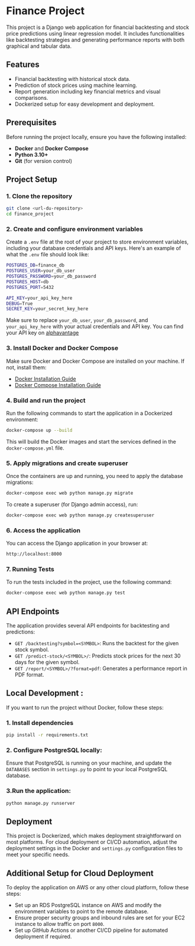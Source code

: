 # Finance Project

This project is a Django web application for financial backtesting and stock price predictions using linear regression model. It includes functionalities like backtesting strategies and generating performance reports with both graphical and tabular data.

## Features

- Financial backtesting with historical stock data.
- Prediction of stock prices using machine learning.
- Report generation including key financial metrics and visual comparisons.
- Dockerized setup for easy development and deployment.

## Prerequisites

Before running the project locally, ensure you have the following installed:

- **Docker** and **Docker Compose**
- **Python 3.10+**
- **Git** (for version control)

## Project Setup

### 1. Clone the repository
```bash
git clone <url-du-repository>
cd finance_project
```

### 2. Create and configure environment variables
Create a `.env` file at the root of your project to store environment variables, including your database credentials and API keys. Here's an example of what the `.env` file should look like:
```bash
POSTGRES_DB=finance_db
POSTGRES_USER=your_db_user
POSTGRES_PASSWORD=your_db_password
POSTGRES_HOST=db
POSTGRES_PORT=5432

API_KEY=your_api_key_here
DEBUG=True
SECRET_KEY=your_secret_key_here

```
Make sure to replace `your_db_user`, `your_db_password`, and `your_api_key_here` with your actual credentials and API key. You can find your API key on [alphavantage](https://www.alphavantage.co/documentation/)


### 3. Install Docker and Docker Compose
Make sure Docker and Docker Compose are installed on your machine. If not, install them:

- [Docker Installation Guide](https://docs.docker.com/get-docker/)
- [Docker Compose Installation Guide](https://docs.docker.com/compose/install/)

### 4. Build and run the project
Run the following commands to start the application in a Dockerized environment:
```bash
docker-compose up --build
```
This will build the Docker images and start the services defined in the `docker-compose.yml` file.

### 5. Apply migrations and create superuser
Once the containers are up and running, you need to apply the database migrations:
```bash
docker-compose exec web python manage.py migrate
```
To create a superuser (for Django admin access), run:
```bash
docker-compose exec web python manage.py createsuperuser
```

### 6. Access the application
You can access the Django application in your browser at:
```bash
http://localhost:8000
```

### 7. Running Tests
To run the tests included in the project, use the following command:
```bash
docker-compose exec web python manage.py test
```

## API Endpoints
The application provides several API endpoints for backtesting and predictions:

- `GET /backtesting?symbol=<SYMBOL>`: Runs the backtest for the given stock symbol.
- `GET /predict-stock/<SYMBOL>/`: Predicts stock prices for the next 30 days for the given symbol.
- `GET /report/<SYMBOL>/?format=pdf`: Generates a performance report in PDF format.

## Local Development : 
If you want to run the project without Docker, follow these steps:
### 1. Install dependencies
```bash
pip install -r requirements.txt
```
### 2. Configure PostgreSQL locally:
Ensure that PostgreSQL is running on your machine, and update the `DATABASES` section in `settings.py` to point to your local PostgreSQL database.

### 3.Run the application:
```bash
python manage.py runserver
```

## Deployment
This project is Dockerized, which makes deployment straightforward on most platforms. For cloud deployment or CI/CD automation, adjust the deployment settings in the Docker and `settings.py` configuration files to meet your specific needs.

## Additional Setup for Cloud Deployment
To deploy the application on AWS or any other cloud platform, follow these steps:
- Set up an RDS PostgreSQL instance on AWS and modify the environment variables to point to the remote database.
- Ensure proper security groups and inbound rules are set for your EC2 instance to allow traffic on port `8000`.
- Set up GitHub Actions or another CI/CD pipeline for automated deployment if required.
